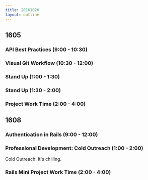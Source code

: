 ```yaml
---
title: 20161026
layout: outline
---
```


## 1605

### API Best Practices (9:00 - 10:30)

### Visual Git Workflow (10:30 - 12:00)

### Stand Up (1:00 - 1:30)

### Stand Up (1:30 - 2:00)

### Project Work Time (2:00 - 4:00)


## 1608

### Authentication in Rails (9:00 - 12:00)

### Professional Development: Cold Outreach (1:00 - 2:00)

Cold Outreach: It's chilling.

### Rails Mini Project Work Time (2:00 - 4:00)
